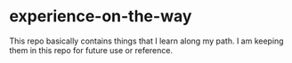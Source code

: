 # experience-on-the-way

This repo basically contains things that I learn along my path. I am keeping them in this repo for future use or reference. 
